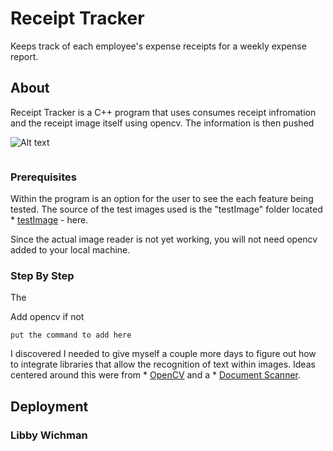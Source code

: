 # Receipt Tracker

Keeps track of each employee's expense receipts for a weekly expense report. 

## About

Receipt Tracker is a C++ program that uses consumes receipt infromation and the receipt image itself using opencv. 
The information is then pushed

![Alt text](https://raw.githubusercontent.com/libbywichman/receiptTracker/master/receiptTracker.png "Workflow Example")

```
```

### Prerequisites

Within the program is an option for the user to see the each feature being tested. The source of the test images used is the "testImage" folder located * [testImage](https://github.com/libbywichman?tab=repositories) - here.

Since the actual image reader is not yet working, you will not need opencv added to your local machine. 

### Step By Step

The 

Add opencv if not
```
put the command to add here
```

I discovered I needed to give myself a couple more days to figure out how to integrate libraries that allow the recognition of text within images. 
Ideas centered around this were from * [OpenCV](https://docs.opencv.org/master/index.html) and a * [Document Scanner](https://developer.ibm.com/tutorials/document-scanner/). 

## Deployment




### Libby Wichman



